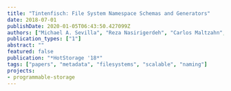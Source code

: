 ```yaml
---
title: "Tintenfisch: File System Namespace Schemas and Generators"
date: 2018-07-01
publishDate: 2020-01-05T06:43:50.427099Z
authors: ["Michael A. Sevilla", "Reza Nasirigerdeh", "Carlos Maltzahn", "Jeff LeFevre", "Noah Watkins", "Peter Alvaro", "Margaret Lawson", "Jay Lofstead", "Jim Pivarski"]
publication_types: ["1"]
abstract: ""
featured: false
publication: "*HotStorage '18*"
tags: ["papers", "metadata", "filesystems", "scalable", "naming"]
projects:
- programmable-storage
---
```


